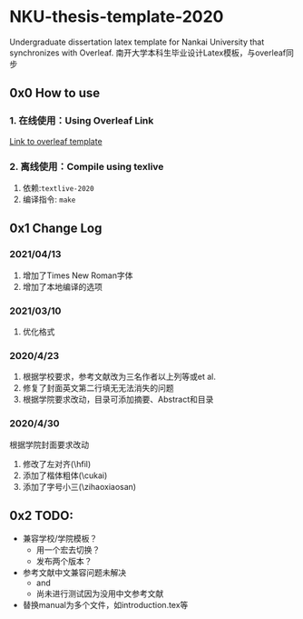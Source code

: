 # NKU-thesis-template-2020
Undergraduate dissertation latex template for Nankai University that synchronizes with Overleaf. 南开大学本科生毕业设计Latex模板，与overleaf同步

## 0x0 How to use

### 1. 在线使用：Using Overleaf Link

[Link to overleaf template](https://www.overleaf.com/latex/templates/nku-dissertation-template2020/ryscpwbhbmhs)


### 2. 离线使用：Compile using texlive

1. 依赖:`textlive-2020`
2. 编译指令: `make`

## 0x1 Change Log

### 2021/04/13
1. 增加了Times New Roman字体
2. 增加了本地编译的选项

### 2021/03/10
1. 优化格式

### 2020/4/23

1. 根据学校要求，参考文献改为三名作者以上列等或et al.
2. 修复了封面英文第二行填无无法消失的问题
3. 根据学院要求改动，目录可添加摘要、Abstract和目录

### 2020/4/30

根据学院封面要求改动

1. 修改了左对齐(\hfil)
2. 添加了楷体粗体(\cukai)
3. 添加了字号小三(\zihaoxiaosan)



## 0x2 TODO:

* 兼容学校/学院模板？
  * 用一个宏去切换？
  * 发布两个版本？
* 参考文献中文兼容问题未解决
  * and
  * 尚未进行测试因为没用中文参考文献
* 替换manual为多个文件，如introduction.tex等
